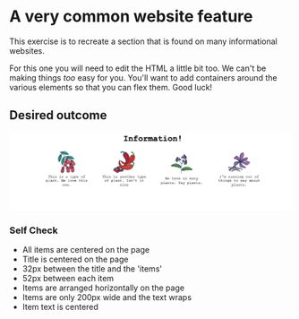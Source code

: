 # A very common website feature

This exercise is to recreate a section that is found on many informational websites.

For this one you will need to edit the HTML a little bit too. We can't be making things _too_ easy for you. You'll want to add containers around the various elements so that you can flex them. Good luck!

## Desired outcome

![desired outcome](./desired-outcome.png)

### Self Check

- All items are centered on the page
- Title is centered on the page
- 32px between the title and the 'items'
- 52px between each item
- Items are arranged horizontally on the page
- Items are only 200px wide and the text wraps
- Item text is centered